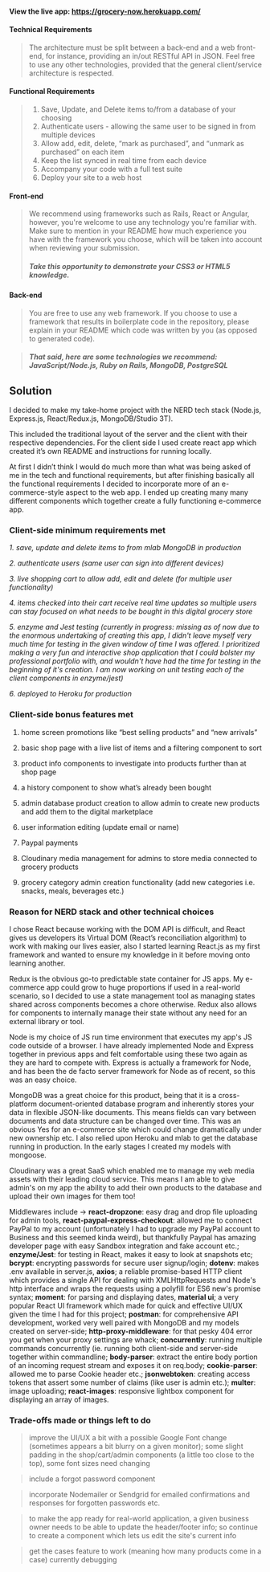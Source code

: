 #### View the live app: https://grocery-now.herokuapp.com/

#### Technical Requirements
>The architecture must be split between a back-end and a web front-end, for instance, providing an in/out RESTful API in JSON. Feel free to use any other technologies, provided that the general client/service architecture is respected.

#### Functional Requirements
>1. Save, Update, and Delete items to/from a database of your choosing
>2. Authenticate users - allowing the same user to be signed in from multiple devices
>3. Allow add, edit, delete, “mark as purchased”, and “unmark as purchased” on each item
>4. Keep the list synced in real time from each device
>5. Accompany your code with a full test suite
>6. Deploy your site to a web host

#### Front-end
> We recommend using frameworks such as Rails, React or Angular, however, you're welcome to use any technology you're familiar with. Make sure to mention in your README how much experience you have with the framework you choose, which will be taken into account when reviewing your submission.
>##### Take this opportunity to demonstrate your CSS3 or HTML5 knowledge.

#### Back-end
>You are free to use any web framework. If you choose to use a framework that results in boilerplate code in the repository, please explain in your README which code was written by you (as opposed to generated code). 

>##### That said, here are some technologies we recommend: JavaScript/Node.js, Ruby on Rails, MongoDB, PostgreSQL

## Solution

I decided to make my take-home project with the NERD tech stack (Node.js, Express.js, React/Redux.js, MongoDB/Studio 3T).

This included the traditional layout of the server and the client with their respective dependencies. For the client side I used create react app which created it’s own README and instructions for running locally. 

At first I didn’t think I would do much more than what was being asked of me in the tech and functional requirements, but after finishing basically all the functional requirements I decided to incorporate more of an e-commerce-style aspect to the web app. I ended up creating many many different components which together create a fully functioning e-commerce app. 

### Client-side minimum requirements met

*1. save, update and delete items to from mlab MongoDB in production* 

*2. authenticate users (same user can sign into different devices)*

*3. live shopping cart to allow add, edit and delete (for multiple user functionality)* 

*4. items checked into their cart receive real time updates so multiple users can stay focused on what needs to be bought in this digital grocery store*

*5. enzyme and Jest testing (currently in progress: missing as of now due to the enormous undertaking of creating this app, I didn't leave myself very much time for testing in the given window of time I was offered. I prioritized making a very fun and interactive shop application that I could bolster my professional portfolio with, and wouldn't have had the time for testing in the beginning of it's creation. I am now working on unit testing each of the client components in enzyme/jest)*

*6. deployed to Heroku for production*

### Client-side bonus features met

1. home screen promotions like “best selling products” and “new arrivals”

2. basic shop page with a live list of items and a filtering component to sort 

3. product info components to investigate into products further than at shop page

4. a history component to show what’s already been bought

5. admin database product creation to allow admin to create new products and add them to the digital marketplace 

6. user information editing (update email or name)

7. Paypal payments 

8. Cloudinary media management for admins to store media connected to grocery products 

9. grocery category admin creation functionality (add new categories i.e. snacks, meals, beverages etc.)

### Reason for NERD stack and other technical choices

I chose React because working with the DOM API is difficult, and React gives us developers its Virtual DOM (React’s reconciliation algorithm) to work with making our lives easier, also I started learning React.js as my first framework and wanted to ensure my knowledge in it before moving onto learning another. 

Redux is the obvious go-to predictable state container for JS apps. My e-commerce app could grow to huge proportions if used in a real-world scenario, so I decided to use a state management tool as managing states shared across components becomes a chore otherwise. Redux also allows for components to internally manage their state without any need for an external library or tool.

Node is my choice of JS run time environment that executes my app's JS code outside of a browser. I have already implemented Node and Express together in previous apps and felt comfortable using these two again as they are hard to compete with. Express is actually a framework for Node, and has been the de facto server framework for Node as of recent, so this was an easy choice.

MongoDB was a great choice for this product, being that it is a cross-platform document-oriented database program and inherently stores your data in flexible JSON-like documents. This means fields can vary between documents and data structure can be changed over time. This was an obvious Yes for an e-commerce site which could change dramatically under new ownership etc. I also relied upon Heroku and mlab to get the database running in production. In the early stages I created my models with mongoose.

Cloudinary was a great SaaS which enabled me to manage my web media assets with their leading cloud service. This means I am able to give admin's on my app the ability to add their own products to the database and upload their own images for them too!

Middlewares include -> **react-dropzone**: easy drag and drop file uploading for admin tools, **react-paypal-express-checkout**: allowed me to connect PayPal to my account (unfortunately I had to upgrade my PayPal account to Business and this seemed kinda weird), but thankfully Paypal has amazing developer page with easy Sandbox integration and fake account etc.; **enzyme/Jest**: for testing in React, makes it easy to look at snapshots etc; **bcrypt**: encrypting passwords for secure user signup/login; **dotenv**: makes .env available in server.js, **axios**; a reliable promise-based HTTP client which provides a single API for dealing with XMLHttpRequests and Node's http interface and wraps the requests using a polyfill for ES6 new's promise syntax; **moment**: for parsing and displaying dates, **material ui**; a very popular React UI framework which made for quick and effective UI/UX given the time I had for this project; **postman**: for comprehensive API development, worked very well paired with MongoDB and my models created on server-side; **http-proxy-middleware**: for that pesky 404 error you get when your proxy settings are whack; **concurrently**: running multiple commands concurrently (ie. running both client-side and server-side together within commandline; **body-parser**: extract the entire body portion of an incoming request stream and exposes it on req.body; **cookie-parser**: allowed me to parse Cookie header etc.; **jsonwebtoken**: creating access tokens that assert some number of claims (like user is admin etc.); **multer**: image uploading; **react-images**: responsive lightbox component for displaying an array of images.

### Trade-offs made or things left to do 

>improve the UI/UX a bit with a possible Google Font change (sometimes appears a bit blurry on a given monitor); some slight padding in the shop/cart/admin components (a little too close to the top), some font sizes need changing

>include a forgot password component 

>incorporate Nodemailer or Sendgrid for emailed confirmations and responses for forgotten passwords etc.

>to make the app ready for real-world application, a given business owner needs to be able to update the header/footer info; so continue to create a component which lets us edit the site's current info

>get the cases feature to work (meaning how many products come in a case) currently debugging 

